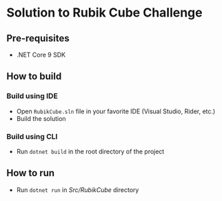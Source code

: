 # Solution to Rubik Cube Challenge

## Pre-requisites

* .NET Core 9 SDK

## How to build


### Build using IDE

* Open `RubikCube.sln` file in your favorite IDE (Visual Studio, Rider, etc.)
* Build the solution

### Build using CLI

* Run ```dotnet build``` in the root directory of the project

## How to run

* Run ```dotnet run``` in _Src/RubikCube_ directory